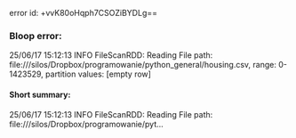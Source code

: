 error id: +vvK80oHqph7CSOZiBYDLg==
### Bloop error:

25/06/17 15:12:13 INFO FileScanRDD: Reading File path: file://<HOME>/silos/Dropbox/programowanie/python_general/housing.csv, range: 0-1423529, partition values: [empty row]
#### Short summary: 

25/06/17 15:12:13 INFO FileScanRDD: Reading File path: file://<HOME>/silos/Dropbox/programowanie/pyt...